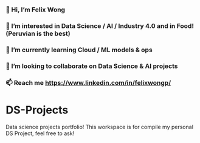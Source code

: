 ### 👋 Hi, I’m Felix Wong	
### 👀 I’m interested in Data Science / AI / Industry 4.0 and in Food!(Peruvian is the best)
### 🌱 I’m currently learning Cloud / ML models & ops
### 💞️ I’m looking to collaborate on Data Science & AI projects
### 📫 Reach me https://www.linkedin.com/in/felixwongp/

# DS-Projects
Data science projects portfolio!
This workspace is for compile my personal DS Project, feel free to ask!

